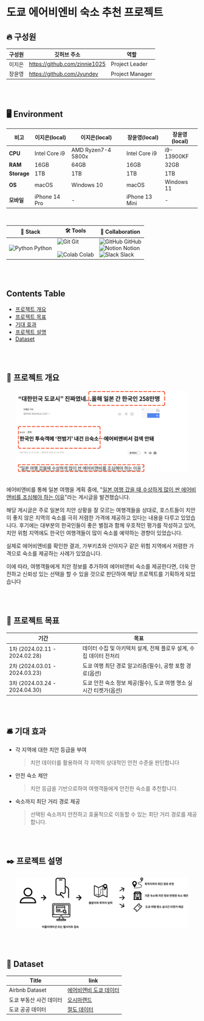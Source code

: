 # 도쿄 에어비엔비 숙소 추천 프로젝트

## 🔥 구성원

| 구성원 | 깃허브 주소 | 역할 |  
| --- | --- | --- | 
| 이지은 | https://github.com/zinnie1025 | Project Leader |
| 장윤영 | https://github.com/Jyundev | Project Manager |

</br></br>

## 🖥️  Environment 
**비고** | **이지은(local)** | **이지은(local)** | **장윤영(local)** | **장윤영(local)**
-----|-------|-------|-------|-------|
**CPU** | Intel Core i9 | AMD Ryzen7-4 5800x | Intel Core i9 | i9-13900KF |
**RAM** | 16GB | 64GB | 16GB | 32GB |  
**Storage** | 1TB | 1TB | 1TB | 1TB |
**OS** | macOS | Windows 10 | macOS | Windows 11 |
**모바일** | iPhone 14 Pro | - | iPhone 13 Mini | - |

</br>

| 🚀 Stack | 🛠 Tools | 👥 Collaboration |
|-------|-------|---------------|
| <img src="https://encrypted-tbn0.gstatic.com/images?q=tbn:ANd9GcSHLN0RrPTmNUSMhl6MTeX0p_uIIj6Qzoxok9gjmzjELFRCeJaN34K8nOSaG56rrrw-evQ&usqp=CAU" alt="Python" width="40px"> Python | <img src="https://git-scm.com/images/logos/downloads/Git-Icon-1788C.png" alt="Git" width="40px"> Git<br><br><img src="https://logowik.com/content/uploads/images/google-colaboratory6512.jpg" alt="Colab" width="40px"> Colab | <img src="https://cdn-icons-png.flaticon.com/512/25/25231.png" alt="GitHub" width="40px"> GitHub<br><img src="https://cdn.icon-icons.com/icons2/2389/PNG/512/notion_logo_icon_145025.png" alt="Notion" width="40px"> Notion<br><img src="https://cdn-icons-png.flaticon.com/512/2111/2111615.png" alt="Slack" width="40px"> Slack |


</br></br>


## Contents Table

- [프로젝트 개요](#📑-프로젝트-개요)
- [프로젝트 목표](#📆-프로젝트-목표)
- [기대 효과](#🛎️-기대-효과)
- [프로젝트 설명](#✒️-프로젝트-설명)
- [Dataset](#📁-dataset)

</br></br>


## 📑 프로젝트 개요 

<div align="center" style="display: flex; justify-content: center; text-align: center;">
  <img src="img/news.png" alt="Alt text" style="width: 90%; margin: 5px;">
</div>

<br>

 에어비앤비를 통해 일본 여행을 계획 중에, "[일본 여행 갔을 때 수상하게 많이 싼 에어비앤비를 조심해야 하는 이유](https://kohwok.tistory.com/2747)"라는 게시글을 발견했습니다. 

해당 게시글은 주로 일본의 치안 상황을 잘 모르는 여행객들을 상대로, 호스트들이 치안이 좋지 않은 지역의 숙소를 극히 저렴한 가격에 제공하고 있다는 내용을 다루고 있었습니다.  후기에는 대부분의 한국인들이 좋은 별점과 함께 우호적인 평가를 작성하고 있어, 치안 위험 지역에도 한국인 여행객들이 많이 숙소를 예약하는 경향이 있었습니다.

실제로 에어비앤비를 확인한 결과, 가부키쵸와 산야지구 같은 위험 지역에서 저렴한 가격으로 숙소를 제공하는 사례가 있었습니다.

이에 따라, 여행객들에게 치안 정보를 추가하여 에어비앤비 숙소를 제공한다면, 더욱 안전하고 신뢰성 있는 선택을 할 수 있을 것으로 판단하여 해당 프로젝트를 기획하게 되었습니다

</br></br>

## 📆 프로젝트 목표 

| 기간 | 목표 |
| --- | --- |
| 1차 (2024.02.11 - 2024.02.28)| 데이터 수집 및 아키텍처 설계, 전체 플로우 설계, 수집 데이터 전처리 |
|2차 (2024.03.01 - 2024.03.23) | 도쿄 여행 최단 경로 알고리즘(필수), 공항 포함 경로(옵션) |
| 3차 (2024.03.24 - 2024.04.30) | 도쿄 안전 숙소 정보 제공(필수), 도쿄 여행 명소 실시간 티켓가(옵션)|

</br></br>

## 🛎️ 기대 효과
- 각 지역에 대한 치안 등급을 부여
    > 치안 데이터를 활용하여 각 지역의 상대적인 안전 수준을 판단합니다
- 안전 숙소 제안 
    > 치안 등급을 기반으로하여 여행객들에게 안전한 숙소를 추천합니다. 
- 숙소까지 최단 거리 경로 제공 
    >선택된 숙소까지 안전하고 효율적으로 이동할 수 있는 최단 거리 경로를 제공합니다. 

</br></br>

## ✒️  프로젝트 설명

<div align="center" style="display: flex; justify-content: center; text-align: center;">
  <img src="img/flow.png" alt="Alt text" style="width: 90%; margin: 5px;">
</div>

</br></br>

## 📁 Dataset

| Title | link |
| --- | --- |
| Airbnb Dataset|  <a href = http://insideairbnb.com/get-the-data>에어비앤비 도쿄 데이터</a> |
| 도쿄 부동산 사건 데이터  | <a href = http://www.oshimaland.co.jp>오시마랜드</a>|
| 도쿄 공공 데이터 |<a href = http://www.oshimaland.co.jp>절도 데이터 </a> |
